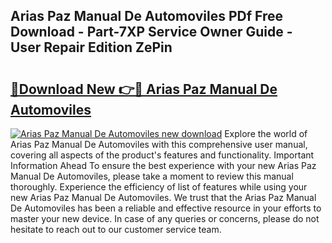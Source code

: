 ## Arias Paz Manual De Automoviles PDf Free Download - Part-7XP Service Owner Guide - User Repair Edition ZePin

# <h2><a href="http://bc44578.oget.top/?id=Arias+Paz+Manual+De+Automoviles">🔗Download New 👉🔴 Arias Paz Manual De Automoviles</a></h2>

[![Arias Paz Manual De Automoviles new download](https://i.imgur.com/5g1atiW.png)](http://bc44578.oget.top/?id=Arias+Paz+Manual+De+Automoviles)
Explore the world of Arias Paz Manual De Automoviles with this comprehensive user manual, covering all aspects of the product's features and functionality. Important Information Ahead To ensure the best experience with your new Arias Paz Manual De Automoviles, please take a moment to review this manual thoroughly. Experience the efficiency of list of features while using your new Arias Paz Manual De Automoviles. We trust that the Arias Paz Manual De Automoviles has been a reliable and effective resource in your efforts to master your new device. In case of any queries or concerns, please do not hesitate to reach out to our customer service team.
